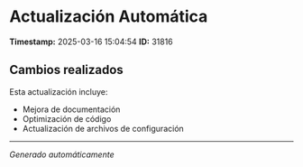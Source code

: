 # Actualización Automática

**Timestamp:** 2025-03-16 15:04:54
**ID:** 31816

## Cambios realizados

Esta actualización incluye:
- Mejora de documentación
- Optimización de código
- Actualización de archivos de configuración

---
*Generado automáticamente*
